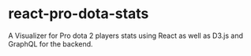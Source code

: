 # react-pro-dota-stats
A Visualizer for Pro dota 2 players stats using React as well as D3.js and GraphQL for the backend.
